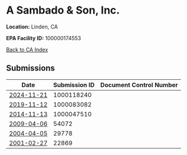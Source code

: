 # A Sambado & Son, Inc.

**Location:** Linden, CA

**EPA Facility ID:** 100000174553

[Back to CA Index](../../index.md)

## Submissions

| Date | Submission ID | Document Control Number |
|------|--------------|-------------------------|
| [2024-11-21](submissions/1000118240.md) | 1000118240 |  |
| [2019-11-12](submissions/1000083082.md) | 1000083082 |  |
| [2014-11-13](submissions/1000047510.md) | 1000047510 |  |
| [2009-04-06](submissions/54072.md) | 54072 |  |
| [2004-04-05](submissions/29778.md) | 29778 |  |
| [2001-02-27](submissions/22869.md) | 22869 |  |
